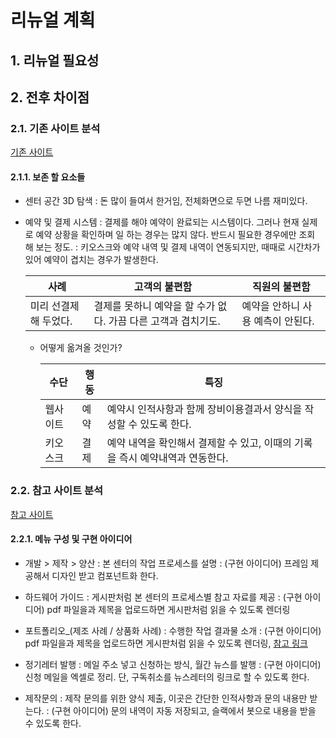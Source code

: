 # 리뉴얼 계획

## 1. 리뉴얼 필요성

## 2. 전후 차이점

### 2.1. 기존 사이트 분석

[기존 사이트](https://cbpm.cbnu.ac.kr/)

#### 2.1.1. 보존 할 요소들

- 센터 공간 3D 탐색
  : 돈 많이 들여서 한거임, 전체화면으로 두면 나름 재미있다.

- 예약 및 결제 시스템
  : 결제를 해야 예약이 완료되는 시스템이다. 그러나 현재 실제로 예약 상황을 확인하며 일 하는 경우는 많지
  않다. 반드시 필요한 경우에만 조회 해 보는 정도.
  : 키오스크와 예약 내역 및 결제 내역이 연동되지만, 때때로 시간차가 있어 예약이 겹치는 경우가 발생한다.

  | 사례                   | 고객의 불편함                                                 | 직원의 불편함                     |
  | ---------------------- | ----------------------                                        | ---------------                   |
  | 미리 선결제 해 두었다. | 결제를 못하니 예약을 할 수가 없다. 가끔 다른 고객과 겹치기도. | 예약을 안하니 사용 예측이 안된다. |

  - 어떻게 옮겨올 것인가?

    | 수단     | 행동 | 특징                                                                         |
    | ----     | ---- | ----                                                                         |
    | 웹사이트 | 예약 | 예약시 인적사항과 함께 장비이용결과서 양식을 작성할 수 있도록 한다.          |
    | 키오스크 | 결제 | 예약 내역을 확인해서 결제할 수 있고, 이때의 기록을 즉시 예약내역과 연동한다. |



### 2.2. 참고 사이트 분석

[참고 사이트](https://hanyang3d.kr)

#### 2.2.1. 메뉴 구성 및 구현 아이디어

- 개발 > 제작 > 양산
  : 본 센터의 작업 프로세스를 설명
  : (구현 아이디어) 프레임 제공해서 디자인 받고 컴포넌트화 한다.

- 하드웨어 가이드
  : 게시판처럼 본 센터의 프로세스별 참고 자료를 제공
  : (구현 아이디어) pdf 파일을과 제목을 업로드하면 게시판처럼 읽을 수 있도록 렌더링

- 포트폴리오_(제조 사례 / 상품화 사례)
  : 수행한 작업 결과물 소개
  : (구현 아이디어) pdf 파일을과 제목을 업로드하면 게시판처럼 읽을 수 있도록 렌더링, [참고 링크](https://www.youtube.com/watch?v=0FRyKY_PMLE&ab_channel=TheDebugArena)
- 정기레터 발행
  : 메일 주소 넣고 신청하는 방식, 월간 뉴스를 발행
  : (구현 아이디어) 신청 메일을 엑셀로 정리. 단, 구독취소를 뉴스레터의 링크로 할 수 있도록 한다.

- 제작문의
  : 제작 문의를 위한 양식 제출, 이곳은 간단한 인적사항과 문의 내용만 받는다.
  : (구현 아이디어) 문의 내역이 자동 저장되고, 슬랙에서 봇으로 내용을 받을 수 있도록 한다.


